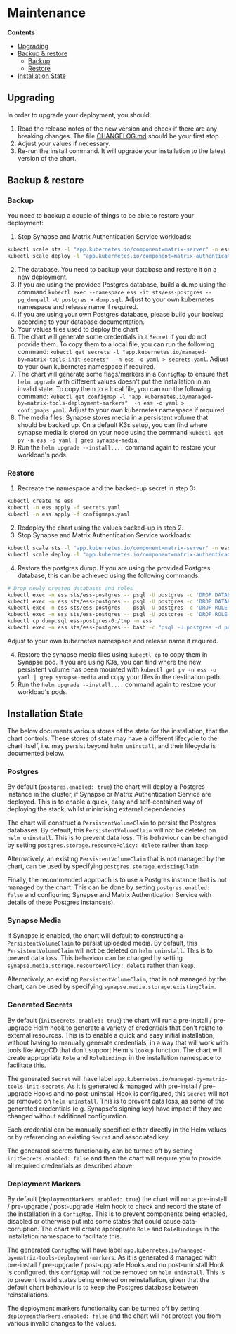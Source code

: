 <!--
Copyright 2025 New Vector Ltd

SPDX-License-Identifier: AGPL-3.0-only
-->

# Maintenance

**Contents**
- [Upgrading](#upgrading)
- [Backup & restore](#backup--restore)
  - [Backup](#backup)
  - [Restore](#restore)
- [Installation State](#installation-state)

## Upgrading

In order to upgrade your deployment, you should:
1. Read the release notes of the new version and check if there are any breaking changes. The file [CHANGELOG.md](../CHANGELOG.md) should be your first stop.
3. Adjust your values if necessary.
2. Re-run the install command. It will upgrade your installation to the latest version of the chart.

## Backup & restore

### Backup

You need to backup a couple of things to be able to restore your deployment:

1. Stop Synapse and Matrix Authentication Service workloads:
```sh
kubectl scale sts -l "app.kubernetes.io/component=matrix-server" -n ess --replicas=0
kubectl scale deploy -l "app.kubernetes.io/component=matrix-authentication" -n ess --replicas=0
```
2. The database. You need to backup your database and restore it on a new deployment.
  1. If you are using the provided Postgres database, build a dump using the command `kubectl exec --namespace ess -it sts/ess-postgres -- pg_dumpall -U postgres > dump.sql`. Adjust to your own kubernetes namespace and release name if required.
  2. If you are using your own Postgres database, please build your backup according to your database documentation.
3. Your values files used to deploy the chart
4. The chart will generate some credentials in a `Secret` if you do not provide them. To copy them to a local file, you can run the following command: `kubectl get secrets -l "app.kubernetes.io/managed-by=matrix-tools-init-secrets"  -n ess -o yaml > secrets.yaml`. Adjust to your own kubernetes namespace if required.
5. The chart will generate some flags/markers in a `ConfigMap` to ensure that `helm upgrade` with different values doesn't put the installation in an invalid state. To copy them to a local file, you can run the following command: `kubectl get configmap -l "app.kubernetes.io/managed-by=matrix-tools-deployment-markers"  -n ess -o yaml > configmaps.yaml`. Adjust to your own kubernetes namespace if required.
6. The media files: Synapse stores media in a persistent volume that should be backed up. On a default K3s setup, you can find where synapse media is stored on your node using the command `kubectl get pv -n ess -o yaml | grep synapse-media`.
7. Run the `helm upgrade --install....` command again to restore your workload's pods.

### Restore

1. Recreate the namespace and the backed-up secret in step 3: 
```sh
kubectl create ns ess
kubectl -n ess apply -f secrets.yaml
kubectl -n ess apply -f configmaps.yaml
```
2. Redeploy the chart using the values backed-up in step 2.
3. Stop Synapse and Matrix Authentication Service workloads:
```sh
kubectl scale sts -l "app.kubernetes.io/component=matrix-server" -n ess --replicas=0
kubectl scale deploy -l "app.kubernetes.io/component=matrix-authentication" -n ess --replicas=0
```
4. Restore the postgres dump. If you are using the provided Postgres database, this can be achieved using the following commands:
```sh
# Drop newly created databases and roles
kubectl exec -n ess sts/ess-postgres -- psql -U postgres -c 'DROP DATABASE matrixauthenticationservice'
kubectl exec -n ess sts/ess-postgres -- psql -U postgres -c 'DROP DATABASE synapse'
kubectl exec -n ess sts/ess-postgres -- psql -U postgres -c 'DROP ROLE synapse_user'
kubectl exec -n ess sts/ess-postgres -- psql -U postgres -c 'DROP ROLE matrixauthenticationservice_user'
kubectl cp dump.sql ess-postgres-0:/tmp -n ess
kubectl exec -n ess sts/ess-postgres -- bash -c "psql -U postgres -d postgres < /tmp/dump.sql"
```
Adjust to your own kubernetes namespace and release name if required.

4. Restore the synapse media files using `kubectl cp` to copy them in Synapse pod. If you are using K3s, you can find where the new persistent volume has been mounted with `kubectl get pv -n ess -o yaml | grep synapse-media` and copy your files in the destination path.
5. Run the `helm upgrade --install....` command again to restore your workload's pods.


## Installation State

The below documents various stores of the state for the installation, that the chart controls.
These stores of state may have a different lifecycle to the chart itself, i.e. may persist beyond `helm uninstall`, and their lifecycle is documented below.

### Postgres

By default (`postgres.enabled: true`) the chart will deploy a Postgres instance in the cluster, if Synapse or Matrix Authentication Service are deployed.
This is to enable a quick, easy and self-contained way of deploying the stack, whilst minimising external dependencies

The chart will construct a `PersistentVolumeClaim` to persist the Postgres databases.
By default, this `PersistentVolumeClaim` will not be deleted on `helm uninstall`.
This is to prevent data loss.
This behaviour can be changed by setting `postgres.storage.resourcePolicy: delete` rather than `keep`.

Alternatively, an existing `PersistentVolumeClaim` that is not managed by the chart, can be used by specifying `postgres.storage.existingClaim`.

Finally, the recommended approach is to use a Postgres instance that is not managed by the chart.
This can be done by setting `postgres.enabled: false` and configuring Synapse and Matrix Authentication Service with details of these Postgres instance(s).

### Synapse Media

If Synapse is enabled, the chart will default to constructing a `PersistentVolumeClaim` to persist uploaded media.
By default, this `PersistentVolumeClaim` will not be deleted on `helm uninstall`.
This is to prevent data loss.
This behaviour can be changed by setting `synapse.media.storage.resourcePolicy: delete` rather than `keep`.

Alternatively, an existing `PersistentVolumeClaim`, that is not managed by the chart, can be used by specifying `synapse.media.storage.existingClaim`.

### Generated Secrets

By default (`initSecrets.enabled: true`) the chart will run a pre-install / pre-upgrade Helm hook to generate a variety of credentials that don't relate to external resources.
This is to enable a quick and easy initial installation, without having to manually generate credentials, in a way that will work with tools like ArgoCD that don't support Helm's `lookup` function.
The chart will create appropriate `Role` and `RoleBindings` in the installation namespace to facilitate this.

The generated `Secret` will have label `app.kubernetes.io/managed-by=matrix-tools-init-secrets`.
As it is generated & managed with pre-install / pre-upgrade Hooks and no post-uninstall Hook is configured, this `Secret` will not be removed on `helm uninstall`.
This is to prevent data loss, as some of the generated credentials (e.g. Synapse's signing key) have impact if they are changed without additional configuration.

Each credential can be manually specified either directly in the Helm values or by referencing an existing `Secret` and associated key.

The generated secrets functionality can be turned off by setting `initSecrets.enabled: false` and then the chart will require you to provide all required credentials as described above.

### Deployment Markers

By default (`deploymentMarkers.enabled: true`) the chart will run a pre-install / pre-upgrade / post-upgrade Helm hook to check and record the state of the installation in a `ConfigMap`.
This is to prevent components being enabled, disabled or otherwise put into some states that could cause data-corruption.
The chart will create appropriate `Role` and `RoleBindings` in the installation namespace to facilitate this.

The generated `ConfigMap` will have label `app.kubernetes.io/managed-by=matrix-tools-deployment-markers`.
As it is generated & managed with pre-install / pre-upgrade / post-upgrade Hooks and no post-uninstall Hook is configured, this `ConfigMap` will not be removed on `helm uninstall`.
This is to prevent invalid states being entered on reinstallation, given that the default chart behaviour is to keep the Postgres database between reinstallations.

The deployment markers functionality can be turned off by setting `deploymentMarkers.enabled: false` and the chart will not protect you from various invalid changes to the values.
